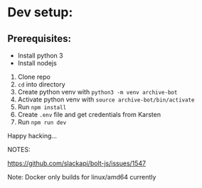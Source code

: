 # Dev setup:

## Prerequisites:
- Install python 3
- Install nodejs

1. Clone repo
2. `cd` into directory
3. Create python venv with `python3 -m venv archive-bot`
4. Activate python venv with `source archive-bot/bin/activate`
3. Run `npm install`
4. Create `.env` file and get credentials from Karsten
5. Run `npm run dev`

Happy hacking...



NOTES: 

https://github.com/slackapi/bolt-js/issues/1547

Note: Docker only builds for linux/amd64 currently
